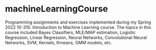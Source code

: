 # machineLearningCourse

Programming assignments and exercises implemented during my Spring 2022 10-315: Introduction to Machine Learning course. The topics in this course included Bayes Classifiers, MLE/MAP estimation, Logistic Regression, Linear Regression, Neural Networks, Convolutional Neural Networks, SVM, Kernels, Kmeans, GMM models, etc.
